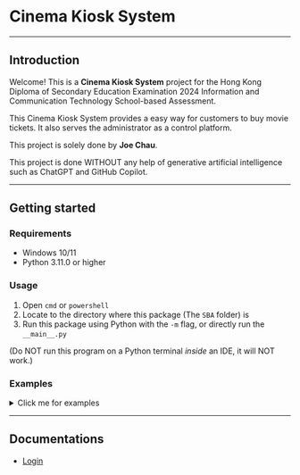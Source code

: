 # Cinema Kiosk System

---

## Introduction
Welcome! This is a **Cinema Kiosk System** project for the Hong Kong Diploma of Secondary Education Examination 2024 Information and Communication Technology School-based Assessment.

This Cinema Kiosk System provides a easy way for customers to buy movie tickets. It also serves the administrator as a control platform.

This project is solely done by **Joe Chau**.

This project is done WITHOUT any help of generative artificial intelligence such as ChatGPT and GitHub Copilot.

---

## Getting started

### Requirements
- Windows 10/11
- Python 3.11.0 or higher

### Usage
1. Open `cmd` or `powershell`
2. Locate to the directory where this package (The `SBA` folder) is
3. Run this package using Python with the `-m` flag, or directly run the `__main__.py`

(Do NOT run this program on a Python terminal *inside* an IDE, it will NOT work.)

### Examples
<!-- Please ignore the below HTML tags if you are reading from source -->
<details><summary>Click me for examples</summary>

Assume you downloaded this package inside `"C:\Users\[USER NAME]\Downloads"`.
```shell
python C:\Users\[USER NAME]\Downloads\SBA -m
```
or
```shell
python C:\Users\[USER NAME]\Downloads\SBA\__main__.py
```

</details>

---

## Documentations
- [Login](docs/login.md)
